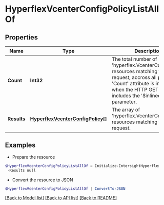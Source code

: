 # HyperflexVcenterConfigPolicyListAllOf
## Properties

Name | Type | Description | Notes
------------ | ------------- | ------------- | -------------
**Count** | **Int32** | The total number of &#39;hyperflex.VcenterConfigPolicy&#39; resources matching the request, accross all pages. The &#39;Count&#39; attribute is included when the HTTP GET request includes the &#39;$inlinecount&#39; parameter. | [optional] 
**Results** | [**HyperflexVcenterConfigPolicy[]**](HyperflexVcenterConfigPolicy.md) | The array of &#39;hyperflex.VcenterConfigPolicy&#39; resources matching the request. | [optional] 

## Examples

- Prepare the resource
```powershell
$HyperflexVcenterConfigPolicyListAllOf = Initialize-IntersightHyperflexVcenterConfigPolicyListAllOf  -Count null `
 -Results null
```

- Convert the resource to JSON
```powershell
$HyperflexVcenterConfigPolicyListAllOf | ConvertTo-JSON
```

[[Back to Model list]](../README.md#documentation-for-models) [[Back to API list]](../README.md#documentation-for-api-endpoints) [[Back to README]](../README.md)


